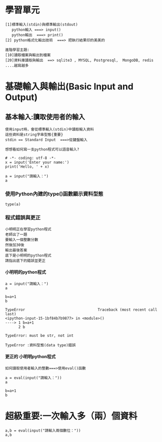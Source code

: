 # 學習單元
```
[1]標準輸入(stdin)與標準輸出(stdout)
   python輸入 ===> input()
   python輸出  ===> print()
[2] python格式化輸出技術  ===> 把執行結果印的美美的
```
```
進階學習主題:
[10]讀取檔案與輸出到檔案
[20]資料庫讀取與輸出  ==> sqlite3 , MYSQL, Postgresql,  MongoDB, redis ....越寫越多  
```
# 基礎輸入與輸出(Basic Input and Output)

## 基本輸入:讀取使用者的輸入
```
使用input時，會從標準輸入(stdin)中讀取輸入資料
這些資料是string字串型態{重要}
stdin == Standard Input  ===>從鍵盤輸入

想想看如何寫一支python程式可以語音輸入?  
```
```
# -*- coding: utf-8 -*-
x = input('Enter your name:')
print('Hello, ' + x)

a = input("請輸入：")
a
```
###  使用Python內建的type()函數顯示資料型態
```
type(a)
```

### 程式錯誤與更正
```
小明明正在學習python程式
老師出了一題
要輸入一個整數分數
然後加30後
輸出最後答案
底下是小明明的python程式
請指出底下的錯誤並更正
```
#### 小明明的python程式
```
a = input("請輸入：")
a
```
```
b=a+1
b
```
```
TypeError                                 Traceback (most recent call last)
<ipython-input-15-1bf84b7b9877> in <module>()
----> 1 b=a+1
      2 b

TypeError: must be str, not int
```
```
TypeError :資料型態(data type)錯誤
```
#### 更正的 小明明python程式
```
如何讀取使用者輸入的整數===>使用eval()函數
```
```
a = eval(input("請輸入："))
a

b=a+1
b
```
# 超級重要:一次輸入多（兩）個資料
```
a,b = eval(input("請輸入兩個數位："))
a,b
```

